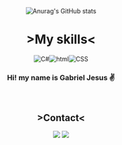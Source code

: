
<div align="center"> 

<!-- <img src="https://user-images.githubusercontent.com/110605736/195205731-d0d30681-550b-4224-a233-4a3cac86c5b9.png" width="690" height="350"> -->
<br>



#
![Anurag's GitHub stats](https://github-readme-stats.vercel.app/api?username=Gjsouls&theme=highcontrast&show_icons=true) 

<h1><strong>>My skills<</Strong></h1>

![C#](https://img.shields.io/badge/C%23-239120?style=for-the-badge&logo=c-sharp&logoColor=white)![html](https://img.shields.io/badge/HTML5-E34F26?style=for-the-badge&logo=html5&logoColor=white)![CSS](https://img.shields.io/badge/CSS3-1572B6?style=for-the-badge&logo=css3&logoColor=white)

### Hi! my name is Gabriel Jesus ✌️

<br>
<h2><strong>>Contact<</Strong></h2>

<a target="blank" href="https://discord.com/channels/@meGJ%20DSF#1295"><img src="https://img.shields.io/badge/My_discord:_GJDSF%2321295_-7289DA?style=for-the-badge&logo=discord&logoColor=white"></a>
<a target="blank" href="https://steamcommunity.com/profiles/76561199252448844/home/"><img src="https://img.shields.io/badge/Steam: Gjsouls-000000?style=for-the-badge&logo=steam&logoColor=white"></a>
</div>

